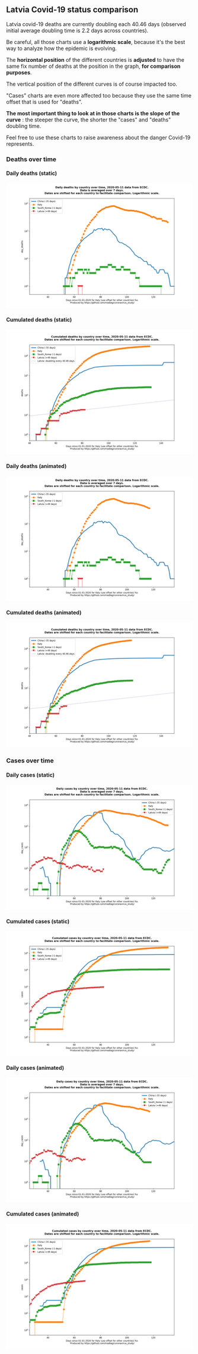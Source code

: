 ## Latvia Covid-19 status comparison 

Latvia covid-19 deaths are currently doubling each 40.46 days (observed initial average doubling time is 2.2 days across countries).



Be careful, all those charts use a **logarithmic scale**, because it's the best way to analyze how the epidemic is evolving.
 
The **horizontal position** of the different countries is **adjusted** to have the same fix number of deaths at the position in the graph, **for comparison purposes**.

The vertical position of the different curves is of course impacted too.

"Cases" charts are even more affected too because they use the same time offset that is used for "deaths".

**The most important thing to look at in those charts is the slope of the curve** : the steeper the curve, the shorter the "cases" and "deaths" doubling time.

Feel free to use these charts to raise awareness about the danger Covid-19 represents. 


 
### Deaths over time
 
#### Daily deaths (static)
![Latvia covid-19 daily deaths static chart](https://raw.githubusercontent.com/madlag/coronavirus_study/master/notebooks/graphs/2020-05-11/countries/Latvia/2020-05-11_Latvia_day_deaths.png "Latvia covid-19 day_deaths static chart")   
 
#### Cumulated deaths (static)
![Latvia covid-19 cumulated deaths static chart](https://raw.githubusercontent.com/madlag/coronavirus_study/master/notebooks/graphs/2020-05-11/countries/Latvia/2020-05-11_Latvia_deaths.png "Latvia covid-19 deaths static chart")   
 
#### Daily deaths (animated)
![Latvia covid-19 daily deaths animated chart](https://raw.githubusercontent.com/madlag/coronavirus_study/master/notebooks/graphs/2020-05-11/countries/Latvia/2020-05-11_Latvia_day_deaths.gif "Latvia covid-19 day_deaths animated chart")   
 
#### Cumulated deaths (animated)
![Latvia covid-19 cumulated deaths animated chart](https://raw.githubusercontent.com/madlag/coronavirus_study/master/notebooks/graphs/2020-05-11/countries/Latvia/2020-05-11_Latvia_deaths.gif "Latvia covid-19 deaths animated chart")   

 
### Cases over time
 
#### Daily cases (static)
![Latvia covid-19 daily cases static chart](https://raw.githubusercontent.com/madlag/coronavirus_study/master/notebooks/graphs/2020-05-11/countries/Latvia/2020-05-11_Latvia_day_cases.png "Latvia covid-19 day_cases static chart")   
 
#### Cumulated cases (static)
![Latvia covid-19 cumulated cases static chart](https://raw.githubusercontent.com/madlag/coronavirus_study/master/notebooks/graphs/2020-05-11/countries/Latvia/2020-05-11_Latvia_cases.png "Latvia covid-19 cases static chart")   
 
#### Daily cases (animated)
![Latvia covid-19 daily cases animated chart](https://raw.githubusercontent.com/madlag/coronavirus_study/master/notebooks/graphs/2020-05-11/countries/Latvia/2020-05-11_Latvia_day_cases.gif "Latvia covid-19 day_cases animated chart")   
 
#### Cumulated cases (animated)
![Latvia covid-19 cumulated cases animated chart](https://raw.githubusercontent.com/madlag/coronavirus_study/master/notebooks/graphs/2020-05-11/countries/Latvia/2020-05-11_Latvia_cases.gif "Latvia covid-19 cases animated chart")   


